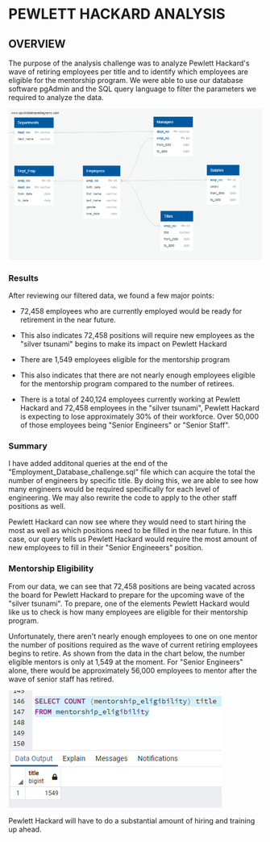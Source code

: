 # **PEWLETT HACKARD ANALYSIS**

## **OVERVIEW**

The purpose of the analysis challenge was to analyze Pewlett Hackard's wave of retiring employees per title and to identify which employees are eligible for the mentorship program. We were able to use our database software pgAdmin and the SQL query language to filter the parameters we required to analyze the data.

![Schema](https://github.com/rainmannyc/Pewlett-Hackard-Analysis/blob/57853bc763cc78b325eedd2485972214fe506002/EmployeeDB.png)


### **Results**

After reviewing our filtered data, we found a few major points:

* 72,458 employees who are currently employed would be ready for retirement in the near future.

* This also indicates 72,458 positions will require new employees as the "silver tsunami" begins to make its impact on Pewlett Hackard

* There are 1,549 employees eligible for the mentorship program

* This also indicates that there are not nearly enough employees eligible for the mentorship program compared to the number of retirees. 

* There is a total of 240,124 employees currently working at Pewlett Hackard and 72,458 employees in the "silver tsunami", Pewlett Hackard is expecting to lose approximately 30% of their workforce. Over 50,000 of those employees being "Senior Engineers" or "Senior Staff". 

### **Summary**

I have added additonal queries at the end of the "Employment_Database_challenge.sql" file which can acquire the total the number of engineers by specific title. By doing this, we are able to see how many engineers would be required specifically for each level of engineering. We may also rewrite the code to apply to the other staff positions as well. 

Pewlett Hackard can now see where they would need to start hiring the most as well as which positions need to be filled in the near future. In this case, our query tells us Pewlett Hackard would require the most amount of new employees to fill in their "Senior Engineeers" position. 

### **Mentorship Eligibility**

From our data, we can see that 72,458 positions are being vacated across the board for Pewlett Hackard to prepare for the upcoming wave of the "silver tsunami". To prepare, one of the elements Pewlett Hackard would like us to check is how many employees are eligible for their mentorship program.  

Unfortunately, there aren't nearly enough employees to one on one mentor the number of positions required as the wave of current retiring employees begins to retire. As shown from the data in the chart below, the number eligible mentors is only at 1,549 at the moment. For "Senior Engineers" alone, there would be approximately 56,000 employees to mentor after the wave of senior staff has retired. 

![mentorship_eligibility](https://github.com/rainmannyc/Pewlett-Hackard-Analysis/blob/b42359204009a438fe31363f9d5b401516dda887/Analysis%20Projects%20Folder/Pewlett-Hackard-Analysis%20Folder/mentorship_count.png)

Pewlett Hackard will have to do a substantial amount of hiring and training up ahead. 